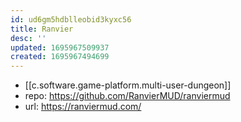 ```yaml
---
id: ud6gm5hdblleobid3kyxc56
title: Ranvier
desc: ''
updated: 1695967509937
created: 1695967494699
---
```


- [[c.software.game-platform.multi-user-dungeon]]
- repo: https://github.com/RanvierMUD/ranviermud
- url: https://ranviermud.com/